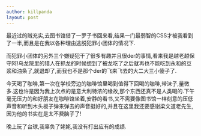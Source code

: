 ```yaml
---
author: killpanda
layout: post
---
```

最近过的贼充实,去图书馆借了一罗子书回来看,结果一门最弱智的CSS才被我看到了一半,而且是在我以各种理由逃脱犯罪小团体的情况下.

而犯罪小团体的另外三个嫌疑犯干了很多有趣并且很der的事情,看来我是越老越保守阿!乌龙院里的猎人在抓龙的时候想到了被龙吃了之后就再也不能吃到永和的豆浆和油条了,就退却了,而我也不是那个der的飞来飞去的大二大三小傻子了.

今天喝了咖啡,第一次在学校旁边的咖啡馆里喝到值得下回喝的咖啡,带沫子,量微多.这也许是因为我上次点的是意大利特浓的缘故,那个东西还真不是人类喝的.下午毫无压力的和好朋友在咖啡馆坐着,安静的看书,又不需要像图书馆一样刻意的压低声音和听到木头板子弹来弹去的声音挺好的,并且在这里我还要感谢梁文道老先生,因为他的书实在是太不费脑子了!

晚上玩了台球,我辜负了姥姥,我没有打出应有的成绩.
